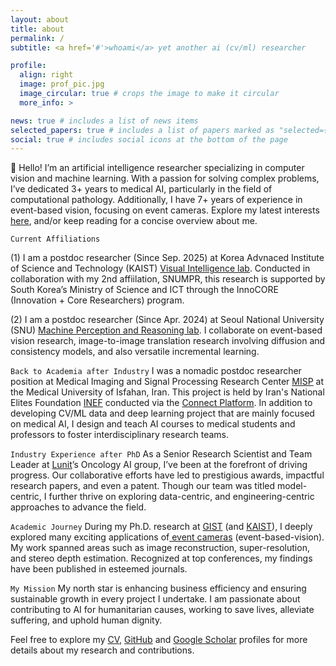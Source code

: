 ```yaml
---
layout: about
title: about
permalink: /
subtitle: <a href='#'>whoami</a> yet another ai (cv/ml) researcher

profile:
  align: right
  image: prof_pic.jpg
  image_circular: true # crops the image to make it circular
  more_info: >

news: true # includes a list of news items
selected_papers: true # includes a list of papers marked as "selected={true}"
social: true # includes social icons at the bottom of the page
---
```


👋 Hello! I’m an artificial intelligence researcher specializing in computer vision and machine learning. With a passion for solving complex problems, I’ve dedicated 3+ years to medical AI, particularly in the field of computational pathology. Additionally, I have 7+ years of experience in event-based vision, focusing on event cameras. Explore my latest interests [here](/cv/#interests-1), and/or keep reading for a concise overview about me.

`Current Affiliations`

(1) I am a postdoc researcher (Since Sep. 2025) at Korea Advnaced Institute of Science and Technology (KAIST) [Visual Intelligence lab](https://vi.kaist.ac.kr). Conducted in collaboration with my 2nd affiilation, SNUMPR, this research is supported by South Korea’s Ministry of Science and ICT through the InnoCORE (Innovation + Core Researchers) program.

(2) I am a postdoc researcher (Since Apr. 2024) at Seoul National University (SNU) [Machine Perception and Reasoning lab](https://snumprlab.github.io/people.html). I collaborate on event-based vision research, image-to-image translation research involving diffusion and consistency models, and also versatile incremental learning.


`Back to Academia after Industry`
I was a nomadic postdoc researcher position at Medical Imaging and Signal Processing Research Center [MISP](https://misp.mui.ac.ir/) at the Medical University of Isfahan, Iran. This project is held by Iran's National Elites Foundation [INEF](https://en.wikipedia.org/wiki/Iran%27s_National_Elites_Foundation) conducted via the [Connect Platform](https://connect.isti.ir/). In addition to developing CV/ML data and deep learning project that are mainly focused on medical AI, I design and teach AI courses to medical students and professors to foster interdisciplinary research teams.

`Industry Experience after PhD`
As a Senior Research Scientist and Team Leader at [Lunit](https://www.lunit.io)’s Oncology AI group, I’ve been at the forefront of driving progress. Our collaborative efforts have led to prestigious awards, impactful research papers, and even a patent. Though our team was titled model-centric, I further thrive on exploring data-centric, and engineering-centric approaches to advance the field.

`Academic Journey`
During my Ph.D. research at [GIST](https://www.gist.ac.kr/en/main.html) (and [KAIST](https://www.kaist.ac.kr/en/)), I deeply explored many exciting applications of[ event cameras](https://en.wikipedia.org/wiki/Event_camera) (event-based-vision). My work spanned areas such as image reconstruction, super-resolution, and stereo depth estimation. Recognized at top conferences, my findings have been published in esteemed journals.

`My Mission`
My north star is enhancing business efficiency and ensuring sustainable growth in every project I undertake. I am passionate about contributing to AI for humanitarian causes, working to save lives, alleviate suffering, and uphold human dignity.

Feel free to explore my [CV](/cv/), [GitHub](https://github.com/smmmmi) and [Google Scholar](https://scholar.google.com/citations?user=NNvELCcAAAAJ) profiles for more details about my research and contributions.
